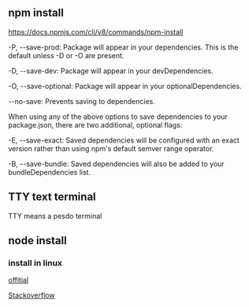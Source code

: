 ## npm install
https://docs.npmjs.com/cli/v8/commands/npm-install


-P, --save-prod: Package will appear in your dependencies. This is the default unless -D or -O are present.

-D, --save-dev: Package will appear in your devDependencies.

-O, --save-optional: Package will appear in your optionalDependencies.

--no-save: Prevents saving to dependencies.

When using any of the above options to save dependencies to your package.json, there are two additional, optional flags:

-E, --save-exact: Saved dependencies will be configured with an exact version rather than using npm's default semver range operator.

-B, --save-bundle: Saved dependencies will also be added to your bundleDependencies list.



## TTY text terminal 

TTY means a pesdo terminal




## node install 

### install in linux

[offitial](https://nodejs.org/en/download/package-manager/#debian-and-ubuntu-based-linux-distributions ":)")


[Stackoverflow](https://stackoverflow.com/questions/36399848/install-node-in-dockerfile ":)")





